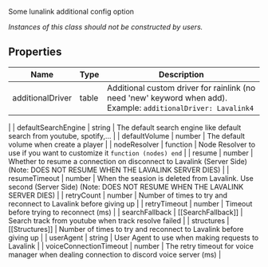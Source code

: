 Some lunalink additional config option

*Instances of this class should not be constructed by users.*

## Properties

| Name | Type | Description |
|-|-|-|
| additionalDriver | table | Additional custom driver for rainlink (no need 'new' keyword when add). Example: `additionalDriver: Lavalink4` |
| defaultSearchEngine | string | The default search engine like default search from youtube, spotify,... |
| defaultVolume | number | The default volume when create a player |
| nodeResolver | function | Node Resolver to use if you want to customize it `function (nodes) end` |
| resume | number | Whether to resume a connection on disconnect to Lavalink (Server Side) (Note: DOES NOT RESUME WHEN THE LAVALINK SERVER DIES) |
| resumeTimeout | number | When the seasion is deleted from Lavalink. Use second (Server Side) (Note: DOES NOT RESUME WHEN THE LAVALINK SERVER DIES) |
| retryCount | number | Number of times to try and reconnect to Lavalink before giving up |
| retryTimeout | number | Timeout before trying to reconnect (ms) |
| searchFallback | [[SearchFallback]] | Search track from youtube when track resolve failed |
| structures | [[Structures]] | Number of times to try and reconnect to Lavalink before giving up |
| userAgent | string | User Agent to use when making requests to Lavalink |
| voiceConnectionTimeout | number | The retry timeout for voice manager when dealing connection to discord voice server (ms) |

